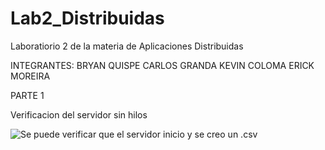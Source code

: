 # Lab2_Distribuidas
Laboratiorio 2 de la materia de Aplicaciones Distribuidas 

INTEGRANTES:
BRYAN QUISPE 
CARLOS GRANDA
KEVIN COLOMA
ERICK MOREIRA

PARTE 1 

Verificacion del servidor sin hilos

![Se puede verificar que el servidor inicio y se creo un .csv](laboratorio_2/imagenes/servidorsinhilos_levantado.pngimagenes/servidorsinhilos_levantado.png)